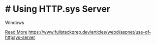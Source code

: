 # # Using HTTP.sys Server

Windows

[Read More](https://www.fullstackprep.dev/articles/webd/aspnet/use-of-httpsys-server) https://www.fullstackprep.dev/articles/webd/aspnet/use-of-httpsys-server